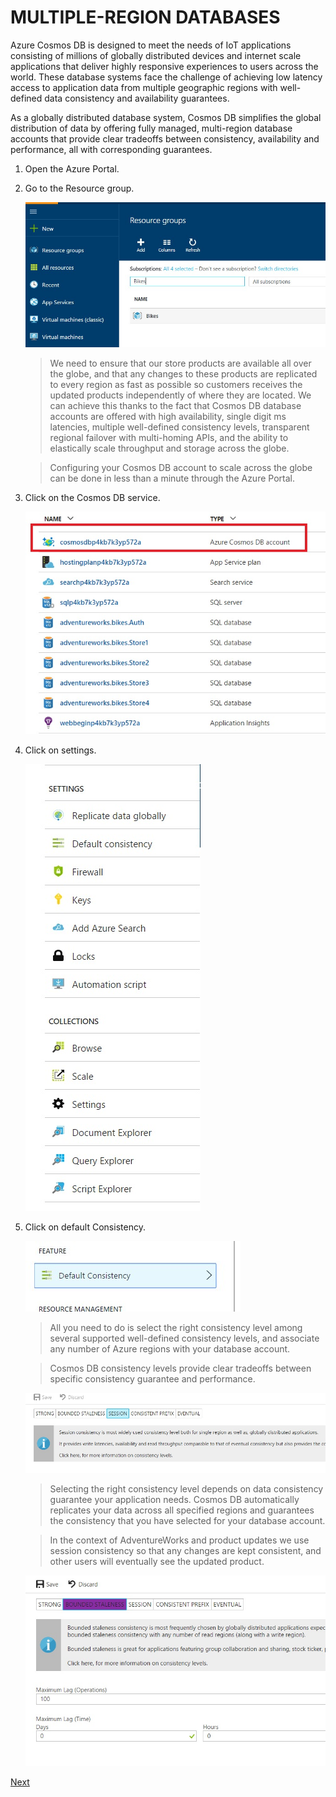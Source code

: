 # MULTIPLE-REGION DATABASES

Azure Cosmos DB is designed to meet the needs of IoT applications consisting of millions of globally distributed devices and internet scale applications that deliver highly responsive experiences to users across the world. These database systems face the challenge of achieving low latency access to application data from multiple geographic regions with well-defined data consistency and availability guarantees.

As a globally distributed database system, Cosmos DB simplifies the global distribution of data by offering fully managed, multi-region database accounts that provide clear tradeoffs between consistency, availability and performance, all with corresponding guarantees.

1.	Open the Azure Portal.
1.	Go to the Resource group.	

    ![](img/image4.jpg) 

	> We need to ensure that our store products are available all over the globe, and that any changes to these products are replicated to every region as fast as possible so customers receives the updated products independently of where they are located. We can achieve this thanks to the fact that Cosmos DB database accounts are offered with high availability, single digit ms latencies, multiple well-defined consistency levels, transparent regional failover with multi-homing APIs, and the ability to elastically scale throughput and storage across the globe. 

	> Configuring your Cosmos DB account to scale across the globe can be done in less than a minute through the Azure Portal.

1.	Click on the Cosmos DB service.	

	![](img/image10.jpg) 

1.	Click on settings.	

	![](img/image39.jpg) 

1.	Click on default Consistency.	

    ![](img/image40.jpg) 

	> All you need to do is select the right consistency level among several supported well-defined consistency levels, and associate any number of Azure regions with your database account. 

	> Cosmos DB consistency levels provide clear tradeoffs between specific consistency guarantee and performance.

	![](img/image41.jpg) 

	> Selecting the right consistency level depends on data consistency guarantee your application needs. Cosmos DB automatically replicates your data across all specified regions and guarantees the consistency that you have selected for your database account.

	> In the context of AdventureWorks and product updates we use session consistency so that any changes are kept consistent, and other users will eventually see the updated product.

	![](img/image42.jpg)

<a href="9.Replication.md">Next</a>
 
